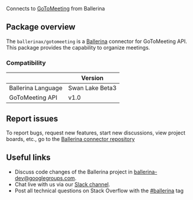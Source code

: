 Connects to [GoToMeeting](https://developer.goto.com/GoToMeetingV1) from Ballerina

## Package overview
The `ballerinax/gotomeeting` is a [Ballerina](https://ballerina.io/) connector for GoToMeeting API.
This package provides the capability to organize meetings.

### Compatibility
|                    | Version         |
|--------------------|-----------------|
| Ballerina Language | Swan Lake Beta3 | 
| GoToMeeting API    | v1.0            |

## Report issues
To report bugs, request new features, start new discussions, view project boards, etc., go to the [Ballerina connector repository](https://github.com/ballerina-platform/ballerinax-openapi-connectors)

## Useful links
- Discuss code changes of the Ballerina project in [ballerina-dev@googlegroups.com](mailto:ballerina-dev@googlegroups.com).
- Chat live with us via our [Slack channel](https://ballerina.io/community/slack/).
- Post all technical questions on Stack Overflow with the [#ballerina](https://stackoverflow.com/questions/tagged/ballerina) tag